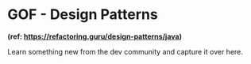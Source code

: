 # GOF - Design Patterns
<b> (ref: https://refactoring.guru/design-patterns/java) </b>

Learn something new from the dev community and capture it over here.
